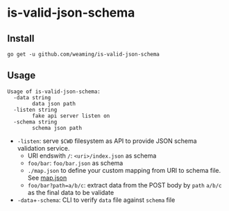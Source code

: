 # is-valid-json-schema
## Install

```
go get -u github.com/weaming/is-valid-json-schema
```

## Usage

```
Usage of is-valid-json-schema:
  -data string
    	data json path
  -listen string
    	fake api server listen on
  -schema string
    	schema json path
```

* `-listen`: serve `$CWD` filesystem as API to provide JSON schema validation service.
  * URI endswith `/`: `<uri>/index.json` as schema
  * `foo/bar`: `foo/bar.json` as schema
  * `./map.json` to define your custom mapping from URI to schema file. See [map.json](./map.json)
  * `foo/bar?path=a/b/c`: extract data from the POST body by `path` `a/b/c` as the final data to be validate
* `-data`+`-schema`: CLI to verify `data` file against `schema` file
